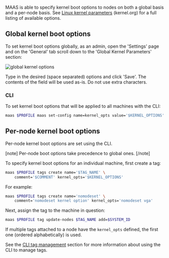 MAAS is able to specify kernel boot options to nodes on both a global basis and a per-node basis. See [Linux kernel parameters](https://www.kernel.org/doc/html/latest/admin-guide/kernel-parameters.html) (kernel.org) for a full listing of available options.

<h2 id="heading--global-kernel-boot-options">Global kernel boot options</h2>

To set kernel boot options globally, as an admin, open the 'Settings' page and on the 'General' tab scroll down to the 'Global Kernel Parameters' section:

![global kernel options](../media/nodes-kernel-options__2.2_global.png)

Type in the desired (space separated) options and click 'Save'. The contents of the field will be used as-is. Do not use extra characters.

<h3 id="heading--cli">CLI</h3>

To set kernel boot options that will be applied to all machines with the CLI:

``` bash
maas $PROFILE maas set-config name=kernel_opts value='$KERNEL_OPTIONS'
```

<h2 id="heading--per-node-kernel-boot-options">Per-node kernel boot options</h2>

Per-node kernel boot options are set using the CLI.

[note]
Per-node boot options take precedence to global ones.
[/note]

To specify kernel boot options for an individual machine, first create a tag:

``` bash
maas $PROFILE tags create name='$TAG_NAME' \
    comment='$COMMENT' kernel_opts='$KERNEL_OPTIONS'
```

For example:

``` bash
maas $PROFILE tags create name='nomodeset' \
    comment='nomodeset kernel option' kernel_opts='nomodeset vga'
```

Next, assign the tag to the machine in question:

``` bash
maas $PROFILE tag update-nodes $TAG_NAME add=$SYSTEM_ID
```

If multiple tags attached to a node have the `kernel_opts` defined, the first one (ordered alphabetically) is used.

See the [CLI tag management](manage-cli-tags.md) section for more information about using the CLI to manage tags.

<!-- LINKS -->

